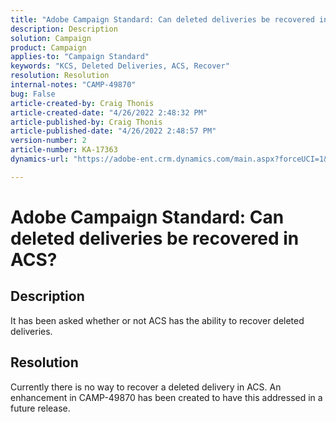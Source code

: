 ```yaml
---
title: "Adobe Campaign Standard: Can deleted deliveries be recovered in ACS?"
description: Description
solution: Campaign
product: Campaign
applies-to: "Campaign Standard"
keywords: "KCS, Deleted Deliveries, ACS, Recover"
resolution: Resolution
internal-notes: "CAMP-49870"
bug: False
article-created-by: Craig Thonis
article-created-date: "4/26/2022 2:48:32 PM"
article-published-by: Craig Thonis
article-published-date: "4/26/2022 2:48:57 PM"
version-number: 2
article-number: KA-17363
dynamics-url: "https://adobe-ent.crm.dynamics.com/main.aspx?forceUCI=1&pagetype=entityrecord&etn=knowledgearticle&id=376ea7ed-6fc5-ec11-a7b6-0022480a10ee"

---
```

# Adobe Campaign Standard: Can deleted deliveries be recovered in ACS?

## Description


It has been asked whether or not ACS has the ability to recover deleted deliveries.


## Resolution


Currently there is no way to recover a deleted delivery in ACS. An enhancement in CAMP-49870 has been created to have this addressed in a future release.
